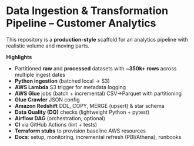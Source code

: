 # Data Ingestion & Transformation Pipeline – Customer Analytics

This repository is a **production-style** scaffold for an analytics pipeline with realistic volume and moving parts.

**Highlights**
- Partitioned **raw** and **processed** datasets with ~**350k+ rows** across multiple ingest dates
- **Python ingestion** (batched local → S3)
- **AWS Lambda** S3 trigger for metadata logging
- **AWS Glue** jobs (batch + incremental) CSV→Parquet with partitioning
- **Glue Crawler** JSON config
- **Amazon Redshift** DDL, COPY, MERGE (upsert) & star schema
- **Data Quality (DQ)** checks (lightweight Python + pytest)
- **Airflow DAG** (orchestration, optional)
- **CI** via GitHub Actions (lint + tests)
- **Terraform stubs** to provision baseline AWS resources
- **Docs**: setup, monitoring, incremental refresh (PBI/Athena), runbooks
